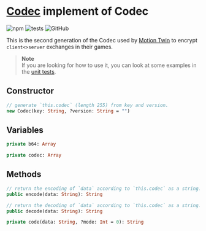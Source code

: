 # [Codec][index] implement of Codec

![npm](https://img.shields.io/npm/v/mtwin-codec?color=blue&style=flat)
![tests](https://img.shields.io/static/v1?label=tests&message=2%20passed&color=brightgreen&style=flat)
![GitHub](https://img.shields.io/github/license/jslba/mtwin-codec?style=flat)

This is the second generation of the  Codec used by [Motion Twin][mt] to encrypt
`client<>server` exchanges in their games.

> **Note**   
> If you are looking  for how to  use it, you  can look at some  examples in the
> [unit tests][unittests].

## Constructor

```hx
// generate `this.codec` (length 255) from key and version.
new Codec(key: String, ?version: String = "")
```

## Variables

```hx
private b64: Array
```

```hx
private codec: Array
```

## Methods

```hx
// return the encoding of `data` according to `this.codec` as a string.
public encode(data: String): String
```

```hx
// return the decoding of `data` according to `this.codec` as a string.
public decode(data: String): String
```

```hx
private code(data: String, ?mode: Int = 0): String
```

[index]: /source/index.js
[mt]: https://motion-twin.com/fr/
[unittests]: /test/codec.test.js

